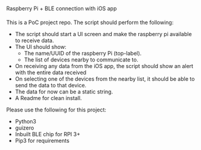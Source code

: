 #####
Raspberry Pi + BLE connection with iOS app
####


This is a PoC project repo. The script should perform the following:


- The script should start a UI screen and make the raspberry pi available to receive data.
- The UI should show:
    + The name/UUID of the raspberry Pi (top-label). 
    + The list of devices nearby to communicate to.
- On receiving any data from the iOS app, the script should show an alert with the entire data received
- On selecting one of the devices from the nearby list, it should be able to send the data to that device.
- The data for now can be a static string.
- A Readme for clean install.


Please use the following for this project:
- Python3
- guizero
- Inbuilt BLE chip for RPI 3+
- Pip3 for requirements

